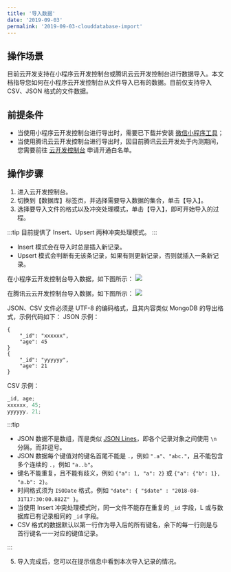 ```yaml
---
title: '导入数据'
date: '2019-09-03'
permalink: '2019-09-03-clouddatabase-import'
---
```


## 操作场景

目前云开发支持在小程序云开发控制台或腾讯云云开发控制台进行数据导入。本文档指导您如何在小程序云开发控制台从文件导入已有的数据。目前仅支持导入 CSV、JSON 格式的文件数据。

## 前提条件

- 当使用小程序云开发控制台进行导出时，需要已下载并安装 [微信小程序工具](https://developers.weixin.qq.com/miniprogram/dev/devtools/download.html)；
- 当使用腾讯云云开发控制台进行导出时，因目前腾讯云云开发处于内测期间，您需要前往 [云开发控制台](https://console.cloud.tencent.com/tcb) 申请开通白名单。

## 操作步骤

1. 进入云开发控制台。
2. 切换到【数据库】标签页，并选择需要导入数据的集合，单击【导入】。
3. 选择要导入文件的格式以及冲突处理模式，单击【导入】，即可开始导入的过程。

:::tip
目前提供了 Insert、Upsert 两种冲突处理模式。
:::

- Insert 模式会在导入时总是插入新记录。
- Upsert 模式会判断有无该条记录，如果有则更新记录，否则就插入一条新记录。

在小程序云开发控制台导入数据，如下图所示：
![](https://main.qcloudimg.com/raw/7c9ab9c165274391848397ec2da55f11.png)

在腾讯云云开发控制台导入数据，如下图所示：
![](https://main.qcloudimg.com/raw/f3fe9dff1f2e2f0428d8960bbfd49a1b.png)

JSON、CSV 文件必须是 UTF-8 的编码格式，且其内容类似 MongoDB 的导出格式，示例代码如下：
JSON 示例：

```
{
    "_id": "xxxxxx",
    "age": 45
}
{
    "_id": "yyyyyy",
    "age": 21
}
```

CSV 示例：

```js
_id, age;
xxxxxx, 45;
yyyyyy, 21;
```

:::tip

- JSON 数据不是数组，而是类似 [JSON Lines](http://jsonlines.org/examples/)，即各个记录对象之间使用 `\n` 分隔，而非逗号。
- JSON 数据每个键值对的键名首尾不能是 `.`，例如 `".a"`、`"abc."`，且不能包含多个连续的 `.`，例如 `"a..b"`。
- 键名不能重复，且不能有歧义，例如 `{"a": 1, "a": 2}` 或 `{"a": {"b": 1}, "a.b": 2}`。
- 时间格式须为 `ISODate` 格式，例如 `"date": { "$date" : "2018-08-31T17:30:00.882Z" }`。
- 当使用 Insert 冲突处理模式时，同一文件不能存在重复的 `_id` 字段，L 或与数据库已有记录相同的 `_id` 字段。
- CSV 格式的数据默认以第一行作为导入后的所有键名，余下的每一行则是与首行键名一一对应的键值记录。

:::

5. 导入完成后，您可以在提示信息中看到本次导入记录的情况。
